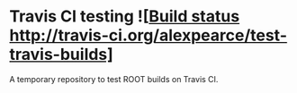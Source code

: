 # Travis CI testing ![[Build status](https://travis-ci.org/alexpearce/test-travis-builds.svg) http://travis-ci.org/alexpearce/test-travis-builds]

A temporary repository to test ROOT builds on Travis CI.
